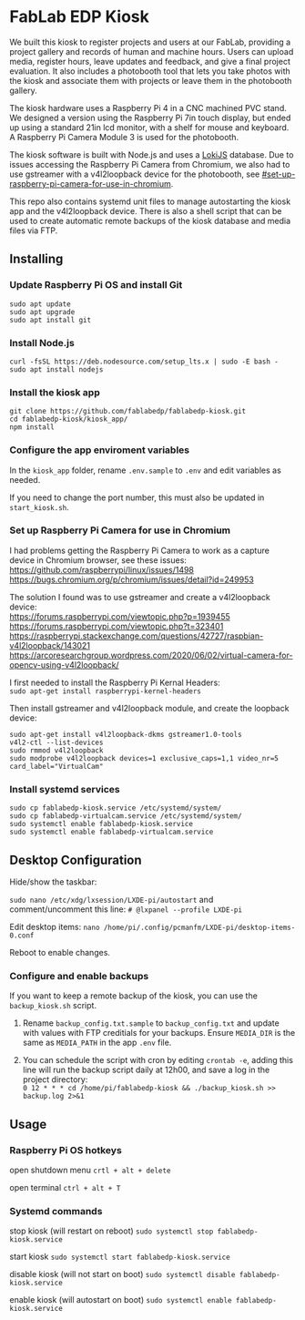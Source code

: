 # FabLab EDP Kiosk

We built this kiosk to register projects and users at our FabLab, providing a project gallery and records of human and machine hours.  Users can upload media, register hours, leave updates and feedback, and give a final project evaluation. It also includes a photobooth tool that lets you take photos with the kiosk and associate them with projects or leave them in the photobooth gallery.

The kiosk hardware uses a Raspberry Pi 4 in a CNC machined PVC stand.  We designed a version using the Raspberry Pi 7in touch display, but ended up using a standard 21in lcd monitor, with a shelf for mouse and keyboard.  A  Raspberry Pi Camera Module 3 is used for the photobooth.

The kiosk software is built with Node.js and uses a [LokiJS](https://github.com/techfort/LokiJS) database.  Due to issues accessing the Raspberry Pi Camera from Chromium, we also had to use gstreamer with a v4l2loopback device for the photobooth, see [#set-up-raspberry-pi-camera-for-use-in-chromium](#set-up-raspberry-pi-camera-for-use-in-chromium).


This repo also contains systemd unit files to manage autostarting the kiosk app and the v4l2loopback device.  There is also a shell script that can be used to create automatic remote backups of the kiosk database and media files via FTP.


## Installing

### Update Raspberry Pi OS and install Git

```
sudo apt update
sudo apt upgrade
sudo apt install git
```

### Install Node.js

```
curl -fsSL https://deb.nodesource.com/setup_lts.x | sudo -E bash -
sudo apt install nodejs
```

### Install the kiosk app

```
git clone https://github.com/fablabedp/fablabedp-kiosk.git
cd fablabedp-kiosk/kiosk_app/
npm install
```

### Configure the app enviroment variables

In the `kiosk_app` folder, rename `.env.sample` to `.env` and edit variables as needed.

If you need to change the port number, this must also be updated in `start_kiosk.sh`.


### Set up Raspberry Pi Camera for use in Chromium

I had problems getting the Raspberry Pi Camera to work as a capture device in Chromium browser, see these issues:  
https://github.com/raspberrypi/linux/issues/1498  
https://bugs.chromium.org/p/chromium/issues/detail?id=249953  

The solution I found was to use gstreamer and create a v4l2loopback device:  
https://forums.raspberrypi.com/viewtopic.php?p=1939455  
https://forums.raspberrypi.com/viewtopic.php?t=323401  
https://raspberrypi.stackexchange.com/questions/42727/raspbian-v4l2loopback/143021  
https://arcoresearchgroup.wordpress.com/2020/06/02/virtual-camera-for-opencv-using-v4l2loopback/  

I first needed to install  the Raspberry Pi Kernal Headers:  
`sudo apt-get install raspberrypi-kernel-headers`  

Then install gstreamer and v4l2loopback module, and create the loopback device:  
```
sudo apt-get install v4l2loopback-dkms gstreamer1.0-tools
v4l2-ctl --list-devices
sudo rmmod v4l2loopback
sudo modprobe v4l2loopback devices=1 exclusive_caps=1,1 video_nr=5 card_label="VirtualCam"
```

### Install systemd services

```
sudo cp fablabedp-kiosk.service /etc/systemd/system/
sudo cp fablabedp-virtualcam.service /etc/systemd/system/
sudo systemctl enable fablabedp-kiosk.service
sudo systemctl enable fablabedp-virtualcam.service
```

## Desktop Configuration

Hide/show the taskbar:

`sudo nano /etc/xdg/lxsession/LXDE-pi/autostart`
and comment/uncomment this line:
`# @lxpanel --profile LXDE-pi`

Edit desktop items:
`nano /home/pi/.config/pcmanfm/LXDE-pi/desktop-items-0.conf`

Reboot to enable changes.


### Configure and enable backups

If you want to keep a remote backup of the kiosk, you can use the `backup_kiosk.sh` script.

1. Rename `backup_config.txt.sample` to `backup_config.txt` and update with values with FTP creditials for your backups.  Ensure `MEDIA_DIR` is the same as `MEDIA_PATH` in the app `.env` file.

2. You can schedule the script with cron by editing `crontab -e`, adding this line will run the backup script daily at 12h00, and save a log in the project directory:  
`0 12 * * * cd /home/pi/fablabedp-kiosk && ./backup_kiosk.sh >> backup.log 2>&1`


## Usage

### Raspberry Pi OS hotkeys

open shutdown menu
`crtl + alt + delete`

open terminal
`ctrl + alt + T`

### Systemd commands

stop kiosk (will restart on reboot)
`sudo systemctl stop fablabedp-kiosk.service`

start kiosk
`sudo systemctl start fablabedp-kiosk.service`

disable kiosk (will not start on boot)
`sudo systemctl disable fablabedp-kiosk.service`

enable kiosk (will autostart on boot)
`sudo systemctl enable fablabedp-kiosk.service`
